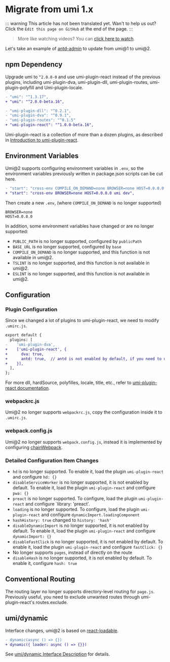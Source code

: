 # Migrate from umi 1.x

::: warning
This article has not been translated yet. Wan't to help us out? Click the `Edit this page on GitHub` at the end of the page.
:::

> More like watching videos? You can [click here to watch](https://youtu.be/1mvKzFLLBck).

Let's take an example of [antd-admin](https://github.com/zuiidea/antd-admin/pull/877) to update from umi@1 to umi@2.

## npm Dependency

Upgrade umi to `^2.0.0-0` and use umi-plugin-react instead of the previous plugins, including umi-plugin-dva, umi-plugin-dll, umi-plugin-routes, umi-plugin-polyfill and Umi-plugin-locale.

```diff
- "umi": "^1.3.17",
+ "umi": "^2.0.0-beta.16",

- "umi-plugin-dll": "^0.2.1",
- "umi-plugin-dva": "^0.9.1",
- "umi-plugin-routes": "^0.1.5"
+ "umi-plugin-react": "^1.0.0-beta.16",
```

Umi-plugin-react is a collection of more than a dozen plugins, as described in [Introduction to umi-plugin-react](/plugin/umi-plugin-react.html).

## Environment Variables

Umi@2 supports configuring environment variables in `.env`, so the environment variables previously written in package.json scripts can be cut here.

```diff
- "start": "cross-env COMPILE_ON_DEMAND=none BROWSER=none HOST=0.0.0.0 umi dev",
+ "start": "cross-env BROWSER=none HOST=0.0.0.0 umi dev",
```

Then create a new `.env`, (where `COMPILE_ON_DEMAND` is no longer supported)

```
BROWSER=none
HOST=0.0.0.0
```

In addition, some environment variables have changed or are no longer supported:

* `PUBLIC_PATH` is no longer supported, configured by `publicPath`
* `BASE_URL` is no longer supported, configured by `base`
* `COMPILE_ON_DEMAND` is no longer supported, and this function is not available in umi@2.
* `TSLINT` is no longer supported, and this function is not available in umi@2.
* `ESLINT` is no longer supported, and this function is not available in umi@2.

## Configuration

### Plugin Configuration

Since we changed a lot of plugins to umi-plugin-react, we need to modify `.umirc.js`.

```diff
export default {
  plugins: [
-    'umi-plugin-dva',
+    ['umi-plugin-react', {
+      dva: true,
+      antd: true,  // antd is not enabled by default, if you need to use it yourself
+    }],
  ],
};
```

For more dll, hardSource, polyfilles, locale, title, etc., refer to [umi-plugin-react documentation](/plugin/umi-plugin-react.html).

### webpackrc.js

Umi@2 no longer supports `webpackrc.js`, copy the configuration inside it to `.umirc.js`.

### webpack.config.js

Umi@2 no longer supports `webpack.config.js`, instead it is implemented by configuring [chainWebpack](/config/#chainwebpack).

### Detailed Configuration Item Changes

* `hd` is no longer supported. To enable it, load the plugin `umi-plugin-react` and configure `hd: {}`
* `disableServiceWorker` is no longer supported, it is not enabled by default. To enable it, load the plugin `umi-plugin-react` and configure `pwa: {}`
* `preact` is no longer supported. To configure, load the plugin `umi-plugin-react` and configure `library: 'preact'.
* `loading` is no longer supported. To configure, load the plugin `umi-plugin-react` and configure `dynamicImport.loadingComponent`
* `hashHistory: true` changed to `history: 'hash'`
* `disableDynamicImport` is no longer supported, it is not enabled by default. To enable it, load the plugin `umi-plugin-react` and configure `dynamicImport: {}`
* `disableFastClick` is no longer supported, it is not enabled by default. To enable it, load the plugin `umi-plugin-react` and configure `fastClick: {}`
* No longer supports `pages`, instead of directly on the route
* `disableHash` is no longer supported, it is not enabled by default. To enable it, configure `hash: true`

## Conventional Routing

The routing layer no longer supports directory-level routing for `page.js`. Previously useful, you need to exclude unwanted routes through umi-plugin-react's routes.exclude.

## umi/dynamic

Interface changes, umi@2 is based on [react-loadable](https://github.com/jamiebuilds/react-loadable).

```diff
- dynamic(async () => {})
+ dynamic({ loader: async () => {}})
```

See [umi/dynamic Interface Description](/api/#umi-dynamic) for details.
